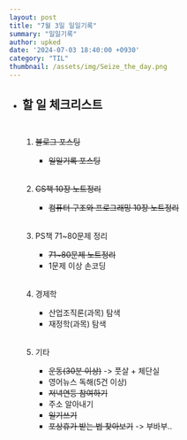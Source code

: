 ```yaml
---
layout: post
title: "7월 3일 일일기록"
summary: "일일기록"
author: upked
date: '2024-07-03 18:40:00 +0930'
category: "TIL"
thumbnail: /assets/img/Seize_the_day.png
---
```


- ## 할 일 체크리스트<br/><br/>



    1. ~~블로그 포스팅~~
        - ~~일일기록 포스팅~~<br/><br/>


    2. ~~CS책 10장 노트정리~~
        - ~~컴퓨터 구조와 프로그래밍 10장 노트정리~~<br/><br/>


    3. PS책 71~80문제 정리
        - ~~71~80문제 노트정리~~
        - 1문제 이상 손코딩<br/><br/>


    4. 경제학
        - 산업조직론(과목) 탐색
        - 재정학(과목) 탐색<br/><br/>


    5. 기타
        - ~~운동(30분 이상)~~ -> 풋살 + 체단실
        - 영어뉴스 독해(5건 이상)
        - ~~저녁연등 참여하기~~
        - 주소 알아내기
        - ~~일기쓰기~~
        - ~~포상휴가 받는 법 찾아보기~~ -> 부바부..


